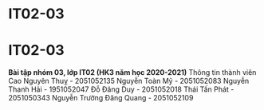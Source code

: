 # IT02-03
# IT02-03
**Bài tập nhóm 03, lớp IT02 (HK3 năm học 2020-2021)**
Thông tin thành viên
Cao Nguyên Thuỵ - 2051052135
Nguyễn Toàn Mỹ - 2051052083
Nguyễn Thanh Hải - 1951052047
Đỗ Đăng Duy - 2051052018
Thái Tấn Phát - 2051050343
Nguyễn Trường Đăng Quang - 2051052109
